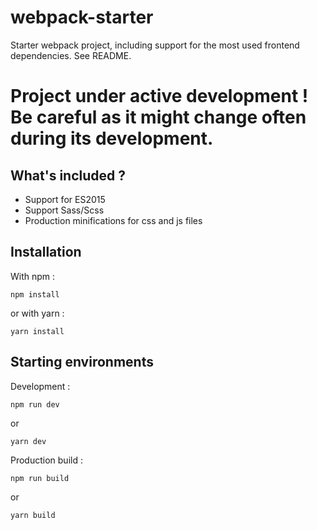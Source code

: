 # webpack-starter
Starter webpack project, including support for the most used frontend dependencies. See README.
# Project under active development ! Be careful as it might change often during its development.

## What's included ?
* Support for ES2015
* Support Sass/Scss
* Production minifications for css and js files

## Installation
With npm :
```
npm install
```
or with yarn :
```
yarn install
```

## Starting environments
Development :
```
npm run dev
```
or
```
yarn dev
```
Production build :
```
npm run build
```
or
```
yarn build
```
